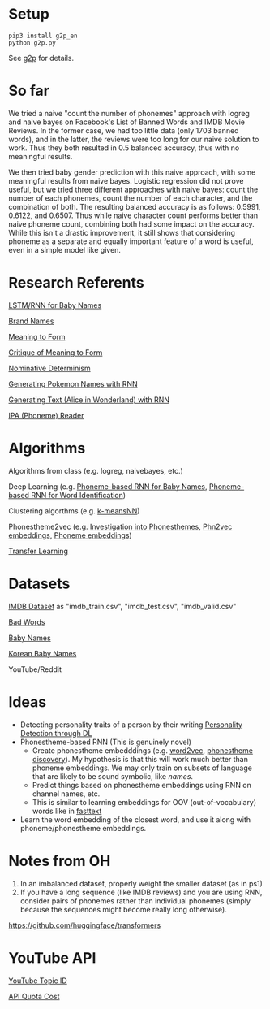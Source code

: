 # Setup
```
pip3 install g2p_en
python g2p.py
```
See [g2p](https://github.com/Kyubyong/g2p) for details.

# So far

We tried a naive "count the number of phonemes" approach with logreg and naive bayes on Facebook's List of Banned Words and IMDB Movie Reviews. In the former case, we had too little data (only 1703 banned words), and in the latter, the reviews were too long for our naive solution to work. Thus they both resulted in 0.5 balanced accuracy, thus with no meaningful results.

We then tried baby gender prediction with this naive approach, with some meaningful results from naive bayes. Logistic regression did not prove useful, but we tried three different approaches with naive bayes: count the number of each phonemes, count the number of each character, and the combination of both. The resulting balanced accuracy is as follows: 0.5991, 0.6122, and 0.6507. Thus while naive character count performs better than naive phoneme count, combining both had some impact on the accuracy. While this isn't a drastic improvement, it still shows that considering phoneme as a separate and equally important feature of a word is useful, even in a simple model like given.

# Research Referents
[LSTM/RNN for Baby Names](https://towardsdatascience.com/can-data-science-help-you-pick-a-baby-name-b7e98a98268e)

[Brand Names](https://www.nickkolenda.com/brand-names/)

[Meaning to Form](https://www.aclweb.org/anthology/P19-1171.pdf)

[Critique of Meaning to Form](https://medium.com/@rmalouf/measuring-systematicity-aa562e73f7af)

[Nominative Determinism](https://en.wikipedia.org/wiki/Nominative_determinism)

[Generating Pokemon Names with RNN](https://github.com/yangobeil/Pokemon-name-generator/blob/master/Generate%20Pok%C3%A9mon%20names.ipynb)

[Generating Text (Alice in Wonderland) with RNN](https://towardsdatascience.com/text-generation-using-rnns-fdb03a010b9f)

[IPA (Phoneme) Reader](http://ipa-reader.xyz/)

# Algorithms
Algorithms from class (e.g. logreg, naivebayes, etc.)

Deep Learning (e.g. [Phoneme-based RNN for Baby Names](https://towardsdatascience.com/can-data-science-help-you-pick-a-baby-name-b7e98a98268e), [Phoneme-based RNN for Word Identification](http://papers.neurips.cc/paper/372-a-recurrent-neural-network-for-word-identification-from-continuous-phoneme-strings.pdf))

Clustering algorthms (e.g. [k-meansNN](https://arxiv.org/pdf/1808.07292.pdf))

Phonestheme2vec (e.g. [Investigation into Phonesthemes](https://www.aclweb.org/anthology/N16-1038.pdf), [Phn2vec embeddings](https://bootphon.blogspot.com/2014/05/phn2vec-embeddings.html), [Phoneme embeddings](https://scholarworks.umass.edu/cgi/viewcontent.cgi?article=1037&context=scil))

[Transfer Learning](https://www.coursera.org/learn/convolutional-neural-networks/lecture/4THzO/transfer-learning)

# Datasets
[IMDB Dataset](https://www.kaggle.com/columbine/imdb-dataset-sentiment-analysis-in-csv-format) as "imdb\_train.csv", "imdb\_test.csv", "imdb\_valid.csv"

[Bad Words](https://www.freewebheaders.com/bad-words-list-and-page-moderation-words-list-for-facebook/)

[Baby Names](https://catalog.data.gov/dataset/baby-names-from-social-security-card-applications-national-level-data)

[Korean Baby Names](https://koreanname.me/)

YouTube/Reddit

# Ideas
- Detecting personality traits of a person by their writing [Personality Detection through DL](https://link.springer.com/article/10.1007/s10462-019-09770-z)
- Phonestheme-based RNN (This is genuinely novel)
  - Create phonestheme embedddings (e.g. [word2vec](https://jalammar.github.io/illustrated-word2vec/), [phonestheme discovery](https://www.aclweb.org/anthology/W18-1206/)). My hypothesis is that this will work much better than phoneme embeddings. We may only train on subsets of language that are likely to be sound symbolic, like *names*.
  - Predict things based on phonestheme embeddings using RNN on channel names, etc.
  - This is similar to learning embeddings for OOV (out-of-vocabulary) words like in [fasttext](https://datascience.stackexchange.com/questions/54806/word-embedding-of-a-new-word-which-was-not-in-training)
- Learn the word embedding of the closest word, and use it along with phoneme/phonestheme embeddings.

# Notes from OH
1. In an imbalanced dataset, properly weight the smaller dataset (as in ps1)
2. If you have a long sequence (like IMDB reviews) and you are using RNN, consider pairs of phonemes rather than individual phonemes (simply because the sequences might become really long otherwise).

https://github.com/huggingface/transformers

# YouTube API
[YouTube Topic ID](https://gist.github.com/stpe/2951130dfc8f1d0d1a2ad736bef3b703)

[API Quota Cost](https://developers.google.com/youtube/v3/determine_quota_cost)
